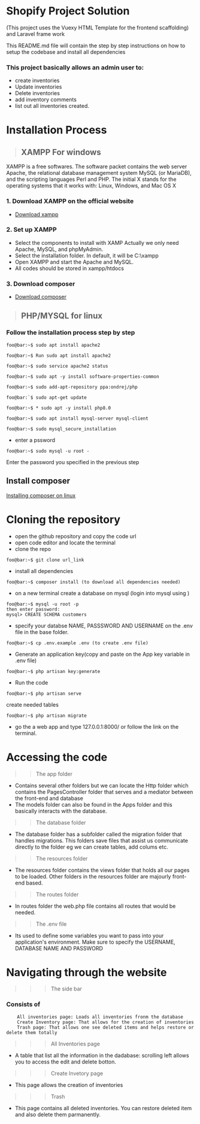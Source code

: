 # Shopify Project Solution

(This project uses the Vuexy HTML Template for the frontend scaffolding) and Laravel frame work

This README.md file will contain the step by step instructions on how to
setup the codebase and install all dependencies
### This project basically allows an admin user to:
* create inventories
* Update inventories
* Delete inventories 
* add inventory comments 
* list out all inventories created.

# Installation Process
> ## XAMPP For windows
XAMPP is a free softwares. The software packet contains the web server Apache, the relational database management system MySQL (or MariaDB), and the scripting languages Perl and PHP. The initial X stands for the operating systems that it works with: Linux, Windows, and Mac OS X

### 1. Download XAMPP on the official website
* [Download xampp](https://www.apachefriends.org/download.html)
### 2. Set up XAMPP 
* Select the components to install with XAMP Actually we only need Apache, MySQL, and phpMyAdmin.
* Select the installation folder. In default, it will be C:\xampp
* Open XAMPP and start the Apache and MySQL.
* All codes should be stored in xampp/htdocs 
### 3. Download composer
* [Download composer](https://getcomposer.org/Composer-Setup.exe)
> ## PHP/MYSQL for linux
### Follow the installation process step by step
```console
foo@bar:~$ sudo apt install apache2
```
```console
foo@bar:~$ Run sudo apt install apache2
```
```console
foo@bar:~$ sudo service apache2 status
```
```console
foo@bar:~$ sudo apt -y install software-properties-common
```
```console
foo@bar:~$ sudo add-apt-repository ppa:ondrej/php
```
```console
foo@bar:`$ sudo apt-get update
```
```console
foo@bar:~$ * sudo apt -y install php8.0
```
```console
foo@bar:~$ sudo apt install mysql-server mysql-client
```
```console
foo@bar:~$ sudo mysql_secure_installation
```
* enter a pssword
```console
foo@bar:~$ sudo mysql -u root -
```
Enter the password you specified in the previous step
## Install composer
[Installing composer on linux](https://www.digitalocean.com/community/tutorials/how-to-install-and-use-composer-on-ubuntu-20-04)
# Cloning the repository
* open the github repository and copy the code url
* open code editor and locate the terminal
* clone the repo
```console
foo@bar:~$ git clone url_link
```
* install all dependencies
```console
foo@bar:~$ composer install (to download all dependencies needed) 
```
* on a new terminal create a database on mysql (login into mysql using )
```console
foo@bar:~$ mysql -u root -p 
then enter password:
mysql> CREATE SCHEMA customers
```
* specify your databse NAME, PASSSWORD AND USERNAME on the .env file in the base folder.
```console
foo@bar:~$ cp .env.example .env (to create .env file)
```
* Generate an application key(copy and paste on the App key variable in .env file)
```console
foo@bar:~$ php artisan key:generate
```

* Run the code
```console
foo@bar:~$ php artisan serve
```
create needed tables
```console
foo@bar:~$ php artisan migrate
```
* go the a web app and type 127.0.0.1:8000/ or follow the link on the terminal.



# Accessing the code
>> The app folder
* Contains several other folders but we can locate the Http folder which contains the PagesController folder that serves and a mediator between the front-end and database
* The models folder can also be found in the Apps folder and this basically interacts with the database.
>> The database folder 
* The database folder has a subfolder called the migration folder that handles migrations. This folders save files that assist us communicate directly to the folder eg we can create tables, add colums etc.
>> The resources folder
* The resources folder contains the views folder that holds all our pages to be loaded. Other folders in the resources folder are majourly front-end based.
>> The routes folder
* In routes folder the web.php file contains all routes  that would be needed.
>> The .env file 
* Its used to define some variables you want to pass into your application's environment. Make sure to specify the USERNAME, DATABASE NAME AND PASSWORD

# Navigating through the website
>>> The side bar
### Consists of
        All inventories page: Loads all inventories fronm the database
        Create Inventory page: That allows for the creation of inventories
        Trash page: That allows one see deleted items and helps restore or delete them totally
>>> All Inventories page
* A table that list all the information in the dadabase: scrolling left allows you to access the edit and delete botton.
>>> Create Invetory page
* This page allows the creation of inventories
>>>Trash
* This page contains all deleted inventories. You can restore deleted item and also delete them parmanently.